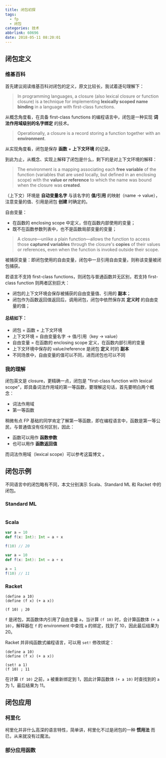 ```yaml
---
title: 闭包初探
tags:
  - fp
  - 闭包
categories: 技术
abbrlink: 60696
date: 2018-05-11 08:20:01
---
```


## 闭包定义

### 维基百科

首先建议阅读维基百科对闭包的定义，原文比较长，我试着逐句理解下：

>In programming languages, a closure (also lexical closure or function closure) is a technique for implementing **lexically scoped name binding** in a language with first-class functions.

从概念角度看，在具备 first-class functions 的编程语言中，闭包是一种实现 **词法作用域级别的名字绑定** 的技术。

<!-- more -->

>Operationally, a closure is a record storing a function together with an **environment**.

从实现角度看，闭包是保存 **函数** + **上下文环境** 的记录。

到此为止，从概念、实现上解释了闭包是什么，剩下的是对上下文环境的解释：

>The environment is a mapping associating each **free variable** of the function (variables that are used locally, but defined in an enclosing scope) with the **value or reference** to which the name was bound when the closure was **created**.

（上下文）环境是 **自动变量名字** 与该名字的 **值/引用** 的映射（name -> value），注意变量的值、引用是闭包 **创建** 时确定的。

自由变量：

* 在函数的 enclosing scope 中定义，但在函数内部使用的变量；
* 既不在函数参数列表中，也不是函数局部变量的变量；

>A closure—unlike a plain function—allows the function to access those **captured variables** through the closure's **copies** of their values or references, even when the function is invoked outside their scope.

被捕获变量：即闭包使用的自由变量，闭包中一旦引用自由变量，则称该变量被闭包捕获。

若语言不支持 first-class functions，则闭包与普通函数并无区别，若支持 first-class function 则两者区别巨大：

* 闭包的上下文环境会保存被捕获的自由变量值、引用的 **副本**；
* 闭包作为函数返回值返回后，调用闭包，闭包中依然保存其 **定义时** 的自由变量的值；

#### 总结如下：

* 闭包 = 函数 + 上下文环境
* 上下文环境 = 自由变量名字 -> 值/引用（key -> value）
* 自由变量 = 在函数的 enclosing scope 定义，在函数内部引用的变量
* 上下文环境中保存的 value/reference 是闭包 **定义** 时的 **副本**
* 不同场景中，自由变量的值可以不同，进而闭包也可以不同

### 我的理解

闭包英文是 closure，更精确一点，闭包是 "first-class function with lexical scope"，即具备词法作用域的第一等函数，要理解这句话，首先要明白两个概念：

* 词法作用域
* 第一等函数

稍微有点 FP 基础的同学肯定了解第一等函数，即在编程语言中，函数是第一等公民，与普通值没有任何区别，因此：

* 函数可以用作 **函数参数**
* 也可以用作 **函数返回值**

而词法作用域（lexical scope）可以参考这篇博文 []()。

## 闭包示例

不同语言中的闭包略有不同，本文分别演示 Scala、Standard ML 和 Racket 中的闭包。

### Standard ML

```ML

```

### Scala

```Scala
var a = 10
def f(x: Int): Int = a + x

f(10) // 20
```

```Scala
var a = 10
def f(x: Int): Int = a + x

a = 1
f(10) // 11
```

### Racket

```Racket
(define a 10)
(define (f x) (+ a x))

(f 10) ; 20
```

`f` 是闭包，其函数体内引用了自由变量 `a`，当计算 `(f 10)` 时，会计算函数体 `(+ a 10)`，解释器在 `f` 的 environment 中查找 `a` 的绑定，找到了 10，因此最后结果为 20。

Racket 并非纯函数式编程语言，可以用 `set!` 修改绑定：

```Racket
(define a 10)
(define (f x) (+ a x))

(set! a 1)
(f 10) ; 11
```

在计算 `(f 10)` 之前，`a` 被重新绑定到 1，因此计算函数体 `(+ a 10)` 时查找到的 `a` 为 1，最后结果为 11。

## 闭包应用

### 柯里化

柯里化并非什么高深的语言特性，简单讲，柯里化不过是闭包的一种 **惯用法** 而已，从来就没有过魔法。

### 部分应用函数

